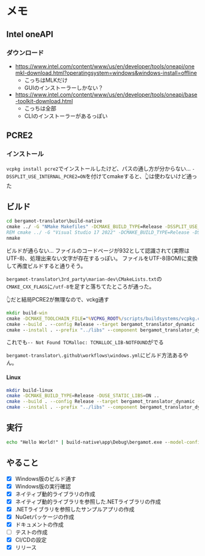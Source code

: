 # メモ

## Intel oneAPI
### ダウンロード
* https://www.intel.com/content/www/us/en/developer/tools/oneapi/onemkl-download.html?operatingsystem=windows&windows-install=offline
  * こっちはMLKだけ
  * GUIのインストーラーしかない？
* https://www.intel.com/content/www/us/en/developer/tools/oneapi/base-toolkit-download.html
  * こっちは全部
  * CLIのインストーラーがあるっぽい

## PCRE2

### インストール

`vcpkg install pcre2`でインストールしたけど、パスの通し方が分からない…
`-DSSPLIT_USE_INTERNAL_PCRE2=ON`を付けてcmakeすると、👆は使わないけど通った

## ビルド

```bat
cd bergamot-translator\build-native
cmake ../ -G "NMake Makefiles" -DCMAKE_BUILD_TYPE=Release -DSSPLIT_USE_INTERNAL_PCRE2=ON
REM cmake ../ -G "Visual Studio 17 2022" -DCMAKE_BUILD_TYPE=Release -DSSPLIT_USE_INTERNAL_PCRE2=ON
nmake
```

ビルドが通らない...
ファイルのコードページが932として認識されて(実際はUTF-8)、処理出来ない文字が存在するっぽい。
ファイルをUTF-8(BOM)に変換して再度ビルドすると通りそう。

`bergamot-translator\3rd_party\marian-dev\CMakeLists.txt`の`CMAKE_CXX_FLAGS`に`/utf-8`を足すと落ちてたところが通った。

👆だと結局PCRE2が無理なので、vckg通す
```bat
mkdir build-win
cmake -DCMAKE_TOOLCHAIN_FILE="%VCPKG_ROOT%/scripts/buildsystems/vcpkg.cmake" -DCMAKE_BUILD_TYPE=Release -DUSE_STATIC_LIBS=ON -DVCPKG_TARGET_TRIPLET="x64-windows-static" ..
cmake --build . --config Release --target bergamot_translator_dynamic
cmake --install . --prefix "../libs" --component bergamot_translator_dynamic
```

これでも`-- Not Found TCMalloc: TCMALLOC_LIB-NOTFOUND`がでる


`bergamot-translator\.github\workflows\windows.yml`にビルド方法あるやん。

#### Linux

```bash
mkdir build-linux
cmake -DCMAKE_BUILD_TYPE=Release -DUSE_STATIC_LIBS=ON ..
cmake --build . --config Release --target bergamot_translator_dynamic -j12
cmake --install . --prefix "../libs" --component bergamot_translator_dynamic
```


## 実行

```bat
echo "Hello World!" | build-native\app\Debug\bergamot.exe --model-config-paths models\enja\config.yml
```

## やること

* [x] Windows版のビルド通す
* [x] Windows版の実行確認
* [x] ネイティブ動的ライブラリの作成
* [x] ネイティブ動的ライブラリを参照した.NETライブラリの作成
* [x] .NETライブラリを参照したサンプルアプリの作成
* [x] NuGetパッケージの作成
* [x] ドキュメントの作成
* [ ] テストの作成
* [x] CI/CDの設定
* [x] リリース

